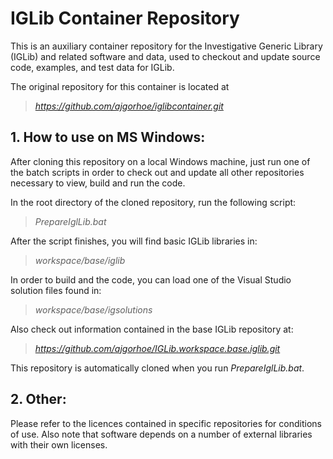 # IGLib Container Repository

This is an auxiliary container repository for the Investigative Generic Library (IGLib) and related software and data, used to checkout and update source code, examples, and test data for IGLib.

The original repository for this container is located at

> *https://github.com/ajgorhoe/iglibcontainer.git*

## 1. How to use on MS Windows:

After cloning this repository on a local Windows machine, just run one of the batch scripts in order to check out and update all other repositories necessary to view, build and run the code.

In the root directory of the cloned repository, run the following script:

> *PrepareIglLib.bat*

After the script finishes, you will find basic IGLib libraries in:

> *workspace/base/iglib*

In order to build and the code, you can load one of the Visual Studio solution files found in:

> *workspace/base/igsolutions*

Also check out information contained in the base IGLib repository at:

> *https://github.com/ajgorhoe/IGLib.workspace.base.iglib.git*

This repository is automatically cloned when you run *PrepareIglLib.bat*.

## 2. Other:

Please refer to the licences contained in specific repositories for conditions of use. Also note that software depends on a number of external libraries with their own licenses.


